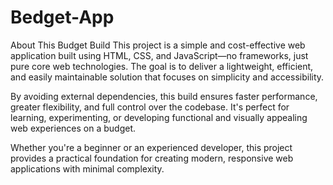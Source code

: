 # Bedget-App
About This Budget Build
This project is a simple and cost-effective web application built using HTML, CSS, and JavaScript—no frameworks, just pure core web technologies. The goal is to deliver a lightweight, efficient, and easily maintainable solution that focuses on simplicity and accessibility.

By avoiding external dependencies, this build ensures faster performance, greater flexibility, and full control over the codebase. It's perfect for learning, experimenting, or developing functional and visually appealing web experiences on a budget.

Whether you're a beginner or an experienced developer, this project provides a practical foundation for creating modern, responsive web applications with minimal complexity.
